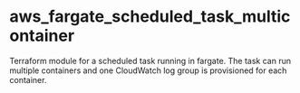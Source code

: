# aws_fargate_scheduled_task_multicontainer
Terraform module for a scheduled task running in fargate. The task can run multiple containers and one CloudWatch log group is provisioned for each container. 
